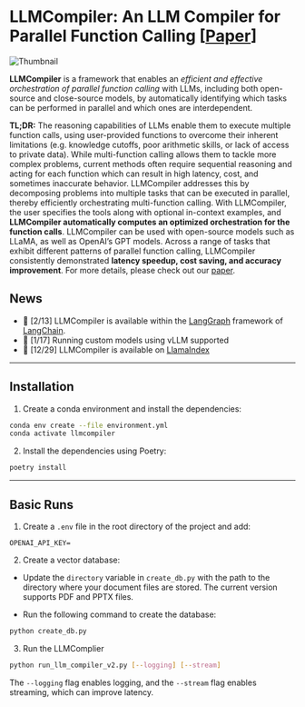 # LLMCompiler: An LLM Compiler for Parallel Function Calling [[Paper](https://arxiv.org/abs/2312.04511)]

![Thumbnail](figs/thumbnail.png)

**LLMCompiler** is a framework that enables an _efficient and effective orchestration of parallel function calling_ with LLMs, including both open-source and close-source models, by automatically identifying which tasks can be performed in parallel and which ones are interdependent.


**TL;DR:**
The reasoning capabilities of LLMs enable them to execute multiple function calls, using user-provided functions to overcome
their inherent limitations (e.g. knowledge cutoffs, poor arithmetic skills, or lack of access to private data).
While multi-function calling allows them to tackle more complex problems,
current methods often require sequential reasoning and acting for each function which can result
in high latency, cost, and sometimes inaccurate behavior.
LLMCompiler addresses this by decomposing problems into multiple tasks
that can be executed in parallel, thereby efficiently orchestrating multi-function calling.
With LLMCompiler, the user specifies the tools
along with optional in-context examples, and **LLMCompiler automatically computes an optimized orchestration for
the function calls**.
LLMCompiler can be used with open-source models such as LLaMA, as well as OpenAI’s GPT models.
Across a range of tasks that exhibit different patterns of parallel function calling, LLMCompiler
consistently demonstrated **latency speedup, cost saving, and accuracy improvement**.
For more details, please check out our [paper](https://arxiv.org/abs/2312.04511).

## News
* 🦜 [2/13] LLMCompiler is available within the [LangGraph](https://github.com/langchain-ai/langgraph/blob/main/examples/llm-compiler/LLMCompiler.ipynb) framework of [LangChain](https://github.com/langchain-ai).
* 📌 [1/17] Running custom models using vLLM supported
* 🦙 [12/29] LLMCompiler is available on [LlamaIndex](https://llamahub.ai/l/llama_packs-agents-llm_compiler?from=llama_packs)

---

## Installation

1. Create a conda environment and install the dependencies:

```bash
conda env create --file environment.yml
conda activate llmcompiler
```

2. Install the dependencies using Poetry:

```bash
poetry install
```

---

## Basic Runs

1. Create a `.env` file in the root directory of the project and add:

```text
OPENAI_API_KEY=
```

2. Create a vector database:

- Update the `directory` variable in `create_db.py` with the path to the directory where your document files are stored. The current version supports PDF and PPTX files.

- Run the following command to create the database:

```bash
python create_db.py
```

3. Run the LLMComplier

```bash
python run_llm_compiler_v2.py [--logging] [--stream]
```

The `--logging` flag enables logging, and the `--stream` flag enables streaming, which can improve latency.

<!-- To reproduce the evaluation results in the paper, run the following command:
```
python run_llm_compiler.py --api_key {openai-api-key} --benchmark {benchmark-name} --store {store-path} [--logging] [--stream]
```

To run a custom models served using the vLLM framework, run the following command.
Detailed instructions for serving custom models with the vLLM framework can be found in the [vLLM documentation](https://docs.vllm.ai/en/latest/getting_started/quickstart.html#openai-compatible-server).
Note that the pre-defined prompts in the default configuration files are tailored for (non-chat) LLaMA-2 70B and might need adjustments for different models.
```
python run_llm_compiler.py --model_type vllm --benchmark {benchmark-name} --store {store-path} --model_name {vllm-model-name} --vllm_port {vllm-port} [--logging]
```

* `--api_key`: OpenAI API Key
* `--benchmark`: Benchmark name. Use `hotpotqa`, `movie`, and `parallelqa` to evaluate LLMCompiler on the HotpotQA, Movie Recommendation, and ParallelQA benchmarks, respectively.
* `--store`: Path to save the result. Question, true label, prediction, and latency per example will be stored in a JSON format.
* `--logging`: (Optional) Enables logging. Not yet supported for vLLM.
* `--do_benchmark`: (Optional) Do additional benchmarking on detailed run-time statistics.
* `--stream`: (Optional, Recommended) Enables streaming. It improves latency by streaming out tasks from the Planner to the Task Fetching Unit and Executor immediately after their generation, rather than blocking the Executor until all the tasks are generated from the Planner.
* `--react`: (Optional) Use ReAct instead of LLMCompiler for baseline evaluation.

After the run is over, you can get the summary of the results by running the following command:
```
python evaluate_results.py --file {store-path}
```

---
## Adding Your Custom Benchmark
To use LLMCompiler on your custom benchmarks or use cases,
you only need to provide the functions and their descriptions, as well as example prompts.
Please refer to `configs/hotpotqa`, `configs/movie`, and `configs/parallelqa` as examples.

* `gpt_prompts.py`: Defines in-context example prompts
* `tools.py`: Defines functions (i.e. tools) to use, and their descriptions (i.e. instructions and arguments)


---
## Roadmap
We are planning to update the following features soon:
* Tree-of-Thoughts evaluation we used in the paper

---
## Citation

LLMCompiler has been developed as part of the following paper. We appreciate it if you would please cite the following paper if you found the library useful for your work:

```
@article{kim2023llmcompiler,
  title={An LLM Compiler for Parallel Function Calling},
  author={Kim, Sehoon and Moon, Suhong and Tabrizi, Ryan and Lee, Nicholas and Mahoney, Michael and Keutzer, Kurt and Gholami, Amir},
  journal={arXiv},
  year={2023}
}
```
